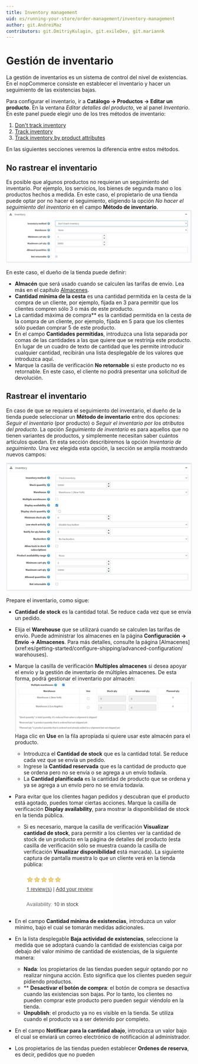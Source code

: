 ```yaml
---
title: Inventory management
uid: es/running-your-store/order-management/inventory-management
author: git.AndreiMaz
contributors: git.DmitriyKulagin, git.exileDev, git.mariannk
---
```


# Gestión de inventario

La gestión de inventarios es un sistema de control del nivel de existencias. En el nopCommerce consiste en establecer el inventario y hacer un seguimiento de las existencias bajas.

Para configurar el inventario, ir a **Catálogo → Productos → Editar un producto**. En la ventana *Editar detalles del producto*, ve al panel *Inventario*. En este panel puede elegir uno de los tres métodos de inventario:
1. [Don't track inventory](#dont-track-inventory)
1. [Track inventory](#track-inventory)
1. [Track inventory by product attributes](#track-inventory-by-product-attributes)

En las siguientes secciones veremos la diferencia entre estos métodos.

## No rastrear el inventario
Es posible que algunos productos no requieran un seguimiento del inventario. Por ejemplo, los servicios, los bienes de segunda mano o los productos hechos a medida. En este caso, el propietario de una tienda puede optar por no hacer el seguimiento, eligiendo la opción *No hacer el seguimiento del inventario* en el campo **Método de inventario**. 
![No rastrear el inventario](_static/inventory-management/inventory.png)

En este caso, el dueño de la tienda puede definir:
- **Almacén** que será usado cuando se calculen las tarifas de envío. Lea más en el capítulo [Almacenes](xref:es/getting-started/configure-shipping/advanced-configuration/warehouses).
- **Cantidad mínima de la cesta** es una cantidad permitida en la cesta de la compra de un cliente, por ejemplo, fijada en 3 para permitir que los clientes compren sólo 3 o más de este producto.
- La cantidad máxima de compra** es la cantidad permitida en la cesta de la compra de un cliente, por ejemplo, fijada en 5 para que los clientes sólo puedan comprar 5 de este producto.
- En el campo **Cantidades permitidas**, introduzca una lista separada por comas de las cantidades a las que quiere que se restrinja este producto. En lugar de un cuadro de texto de cantidad que les permite introducir cualquier cantidad, recibirán una lista desplegable de los valores que introduzca aquí.
- Marque la casilla de verificación **No retornable** si este producto no es retornable. En este caso, el cliente no podrá presentar una solicitud de devolución.

## Rastrear el inventario
En caso de que se requiera el seguimiento del inventario, el dueño de la tienda puede seleccionar un **Método de inventario** entre dos opciones: *Seguir el inventario* (por producto) o *Seguir el inventario por los atributos del producto*. La opción *Seguimiento de inventario* es para aquellos que no tienen variantes de productos, y simplemente necesitan saber cuántos artículos quedan. En esta sección describiremos la opción *Inventario de seguimiento*.
Una vez elegida esta opción, la sección se amplía mostrando nuevos campos:

![Rastrear el inventario](_static/inventory-management/track-inventory.jpg)

Prepare el inventario, como sigue:
* **Cantidad de stock** es la cantidad total. Se reduce cada vez que se envía un pedido.
* Elija el **Warehouse** que se utilizará cuando se calculen las tarifas de envío. Puede administrar los almacenes en la página **Configuración → Envío → Almacenes**. Para más detalles, consulte la página [Almacenes](xref:es/getting-started/configure-shipping/advanced-configuration/ warehouses).
* Marque la casilla de verificación **Multiples almacenes** si desea apoyar el envío y la gestión de inventario de múltiples almacenes. De esta forma, podrá gestionar el inventario por almacén:
  ![Múltiples almacenes](_static/inventory-management/multiple-warehouses.jpg)
    Haga clic en **Use** en la fila apropiada si quiere usar este almacén para el producto.
    * Introduzca el **Cantidad de stock** que es la cantidad total. Se reduce cada vez que se envía un pedido.
    * Ingrese la **Cantidad reservada** que es la cantidad de producto que se ordena pero no se envía o se agrega a un envío todavía.
    * La **Cantidad planificada** es la cantidad de producto que se ordena y ya se agrega a un envío pero no se envía todavía.

* Para evitar que los clientes hagan pedidos y descubran que el producto está agotado, puedes tomar ciertas acciones. Marque la casilla de verificación **Display availability**, para mostrar la disponibilidad de stock en la tienda pública.
  * Si es necesario, marque la casilla de verificación **Visualizar cantidad de stock**, para permitir a los clientes ver la cantidad de stock de un producto en la página de detalles del producto (esta casilla de verificación sólo se muestra cuando la casilla de verificación **Visualizar disponibilidad** está marcada). La siguiente captura de pantalla muestra lo que un cliente verá en la tienda pública:
      
      ![Availability](_static/inventory-management/stock-quantity.png)

* En el campo **Cantidad mínima de existencias**, introduzca un valor mínimo, bajo el cual se tomarán medidas adicionales.
* En la lista desplegable **Baja actividad de existencias**, seleccione la medida que se adoptará cuando la cantidad de existencias caiga por debajo del valor mínimo de cantidad de existencias, de la siguiente manera:
  * **Nada**: los propietarios de las tiendas pueden seguir optando por no realizar ninguna acción. Esto significa que los clientes pueden seguir pidiendo productos.
  * ** **Desactivar el botón de compra**: el botón de compra se desactiva cuando las existencias son bajas. Por lo tanto, los clientes no pueden comprar este producto pero pueden seguir viéndolo en la tienda.
  * **Unpublish**: el producto ya no es visible en la tienda. Se utiliza cuando el producto va a ser detenido por completo.

* En el campo **Notificar para la cantidad abajo**, introduzca un valor bajo el cual se enviará un correo electrónico de notificación al administrador.
* Los propietarios de las tiendas pueden establecer **Ordenes de reserva**, es decir, pedidos que no pueden
